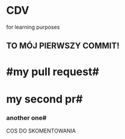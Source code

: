 # CDV
for learning purposes

## TO MÓJ PIERWSZY COMMIT!


#my pull request#
=======
# my second pr#
### another  one#

COS DO SKOMENTOWANIA
